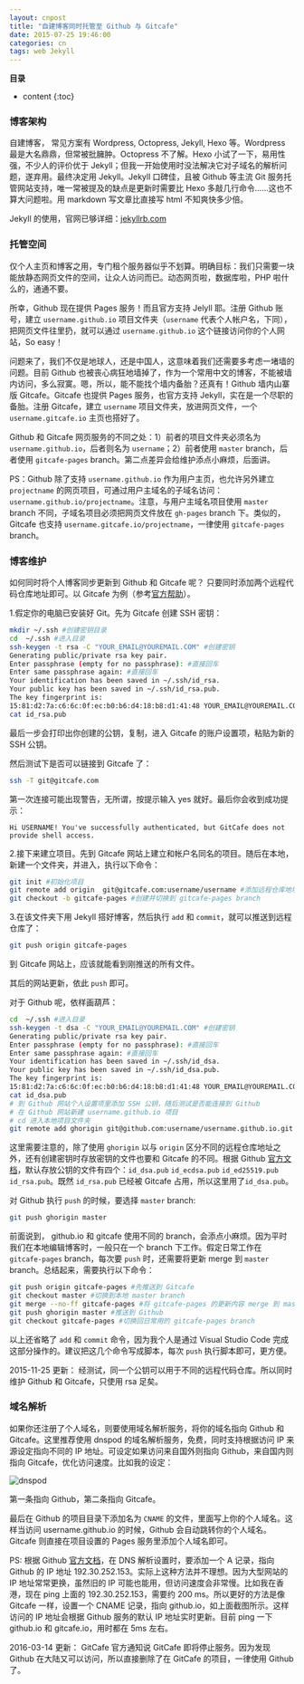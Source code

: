 ```yaml
---
layout: cnpost
title: "自建博客同时托管至 Github 与 Gitcafe"
date: 2015-07-25 19:46:00
categories: cn
tags: web Jekyll
---
```


__目录__

* content
{:toc}


### 博客架构

自建博客， 常见方案有 Wordpress, Octopress, Jekyll, Hexo 等。Wordpress 最是大名鼎鼎，但常被批臃肿。Octopress 不了解。Hexo 小试了一下，易用性强，不少人的评价优于 Jekyll；但我一开始使用时没法解决它对子域名的解析问题，遂弃用。最终决定用 Jekyll。Jekyll 口碑佳，且被 Github 等主流 Git 服务托管网站支持，唯一常被提及的缺点是更新时需要比 Hexo 多敲几行命令……这也不算大问题啦。用 markdown 写文章比直接写 html 不知爽快多少倍。

Jekyll 的使用，官网已够详细：[jekyllrb.com](http://jekyllrb.com/)

### 托管空间

仅个人主页和博客之用，专门租个服务器似乎不划算。明确目标：我们只需要一块能放静态网页文件的空间，让众人访问而已。动态网页啦，数据库啦，PHP 啦什么的，通通不要。

所幸，Github 现在提供 Pages 服务！而且官方支持 Jelyll 耶。注册 Github 账号，建立 `username.github.io` 项目文件夹（`username` 代表个人帐户名，下同），把网页文件往里扔，就可以通过 `username.github.io` 这个链接访问你的个人网站，So easy！

问题来了，我们不仅是地球人，还是中国人，这意味着我们还需要多考虑一堵墙的问题。目前 Github 也被丧心病狂地墙掉了，作为一个常用中文的博客，不能被墙内访问，多么寂寞。嗯，所以，能不能找个墙内备胎？还真有！Github 墙内山寨版 Gitcafe。Gitcafe 也提供 Pages 服务，也官方支持 Jekyll，实在是一个尽职的备胎。注册 Gitcafe，建立 `username` 项目文件夹，放进网页文件，一个 `username.gitcafe.io` 主页也搭好了。

Github 和 Gitcafe 网页服务的不同之处：1）前者的项目文件夹必须名为 `username.github.io`，后者则名为 `username`；2）前者使用 `master` branch，后者使用 `gitcafe-pages` branch。第二点差异会给维护添点小麻烦，后面讲。

PS：Github 除了支持 `username.github.io` 作为用户主页，也允许另外建立 `projectname` 的网页项目，可通过用户主域名的子域名访问：`username.github.io/projectname`。注意，与用户主域名项目使用 `master` branch 不同，子域名项目必须把网页文件放在 `gh-pages` branch 下。类似的， Gitcafe 也支持 `username.gitcafe.io/projectname`，一律使用 `gitcafe-pages` branch。

### 博客维护

如何同时将个人博客同步更新到 Github 和 Gitcafe 呢？ 只要同时添加两个远程代码仓库地址即可。以 Gitcafe 为例（参考[官方帮助](https://help.gitcafe.com/manuals/help/ssh-key)）。

1.假定你的电脑已安装好 Git。先为 Gitcafe 创建 SSH 密钥：

```bash
mkdir ~/.ssh #创建密钥目录
cd  ~/.ssh #进入目录
ssh-keygen -t rsa -C "YOUR_EMAIL@YOUREMAIL.COM" #创建密钥
Generating public/private rsa key pair.
Enter passphrase (empty for no passphrase): #直接回车
Enter same passphrase again: #直接回车
Your identification has been saved in ~/.ssh/id_rsa.
Your public key has been saved in ~/.ssh/id_rsa.pub.
The key fingerprint is:
15:81:d2:7a:c6:6c:0f:ec:b0:b6:d4:18:b8:d1:41:48 YOUR_EMAIL@YOUREMAIL.COM
cat id_rsa.pub
```
	
最后一步会打印出你创建的公钥，复制，进入 Gitcafe 的账户设置项，粘贴为新的 SSH 公钥。

然后测试下是否可以链接到 Gitcafe 了：

```bash
ssh -T git@gitcafe.com
```

第一次连接可能出现警告，无所谓，按提示输入 yes 就好。最后你会收到成功提示：

    Hi USERNAME! You've successfully authenticated, but GitCafe does not provide shell access.

2.接下来建立项目。先到 Gitcafe 网站上建立和帐户名同名的项目。随后在本地，新建一个文件夹，并进入，执行以下命令：

```bash
git init #初始化项目
git remote add origin  git@gitcafe.com:username/username #添加远程仓库地址，origin 这个名字可自定义，指代后面的远程仓库
git checkout -b gitcafe-pages #创建并切换到 gitcafe-pages branch
```
	
3.在该文件夹下用 Jekyll 搭好博客，然后执行 `add` 和 `commit`，就可以推送到远程仓库了：

```bash	
git push origin gitcafe-pages
```

到 Gitcafe 网站上，应该就能看到刚推送的所有文件。

其后的网站更新，依此 `push` 即可。

对于 Github 呢，依样画葫芦：

```bash	
cd  ~/.ssh #进入目录
ssh-keygen -t dsa -C "YOUR_EMAIL@YOUREMAIL.COM" #创建密钥
Generating public/private rsa key pair.
Enter passphrase (empty for no passphrase): #直接回车
Enter same passphrase again: #直接回车
Your identification has been saved in ~/.ssh/id_dsa.
Your public key has been saved in ~/.ssh/id_dsa.pub.
The key fingerprint is:
15:81:d2:7a:c6:6c:0f:ec:b0:b6:d4:18:b8:d1:41:48 YOUR_EMAIL@YOUREMAIL.COM
cat id_dsa.pub
# 到 Github 网站个人设置项里添加 SSH 公钥，随后测试是否能连接到 Github
# 在 Github 网站新建 username.github.io 项目
# cd 进入本地项目文件夹
git remote add ghorigin git@github.com:username/username.github.io.git #添加远程仓库地址，ghorigin 指代 Github 远程仓库，区别于 Gitcafe 仓库的 origin
```
	
这里需要注意的，除了使用 `ghorigin` 以与 `origin` 区分不同的远程仓库地址之外，还有创建密钥时存放密钥的文件也要和 Gitcafe 的不同。根据 Github [官方文档](https://help.github.com/articles/generating-ssh-keys/)，默认存放公钥的文件有四个：`id_dsa.pub` `id_ecdsa.pub` `id_ed25519.pub` `id_rsa.pub`。既然 `id_rsa.pub` 已经被 Gitcafe 占用，所以这里用了`id_dsa.pub`。

对 Github 执行 `push` 的时候，要选择 `master` branch:

```bash
git push ghorigin master
```

前面说到， github.io 和 gitcafe 使用不同的 branch，会添点小麻烦。因为平时我们在本地编辑博客时，一般只在一个 branch 下工作。假定日常工作在 `gitcafe-pages` branch，每次要 `push` 时，还需要将更新 merge 到 `master` branch。总结起来，需要执行以下命令： 
	
```bash
git push origin gitcafe-pages #先推送到 Gitcafe
git checkout master #切换到本地 master branch
git merge --no-ff gitcafe-pages #将 gitcafe-pages 的更新内容 merge 到 master branch 
git push ghorigin master #推送到 Github
git checkout gitcafe-pages #切换回日常用的 gitcafe-pages branch
```
	
以上还省略了 `add` 和 `commit` 命令，因为我个人是通过 Visual Studio Code 完成这部分操作的。建议把这几个命令写成脚本，每次 `push` 执行脚本即可，更方便。

2015-11-25 更新： 经测试，同一个公钥可以用于不同的远程代码仓库。所以同时维护 Github 和 Gitcafe，只使用 rsa 足矣。

### 域名解析

如果你还注册了个人域名，则要使用域名解析服务，将你的域名指向 Github 和 Gitcafe。这里推荐使用 dnspod 的域名解析服务，免费，同时支持根据访问 IP
来源设定指向不同的 IP 地址。可设定如果访问来自国外则指向 Github，来自国内则指向 Gitcafe，优化访问速度。比如我的设定：

![dnspod](/images/dnspod.png)

第一条指向 Github，第二条指向 Gitcafe。 

最后在 Github 的项目目录下添加名为 `CNAME` 的文件，里面写上你的个人域名。这样当访问 username.github.io 的时候，Github 会自动跳转你的个人域名。Gitcafe 则直接在项目设置的 Pages 服务里添加个人域名即可。

PS: 根据 Github [官方文档](https://help.github.com/articles/tips-for-configuring-an-a-record-with-your-dns-provider/)，在 DNS 解析设置时，要添加一个 A 记录，指向 Github 的 IP 地址 192.30.252.153。实际上这种方法并不理想。因为大型网站的 IP 地址常常更换，虽然旧的 IP 可能也能用，但访问速度会非常慢。比如我在香港，现在 ping 上面的	192.30.252.153，需要约 200 ms。所以更好的方法是像 Gitcafe 一样，设置一个 CNAME 记录，指向 github.io，如上面截图所示。这样访问的 IP 地址会根据 Github 服务的默认 IP 地址实时更新。目前 ping 一下 github.io 和 gitcafe.io，用时都在 5ms 左右。

2016-03-14 更新： GitCafe 官方通知说 GitCafe 即将停止服务。因为发现 Github 在大陆又可以访问，所以直接删除了在 GitCafe 的项目，一律使用 Github 了。 